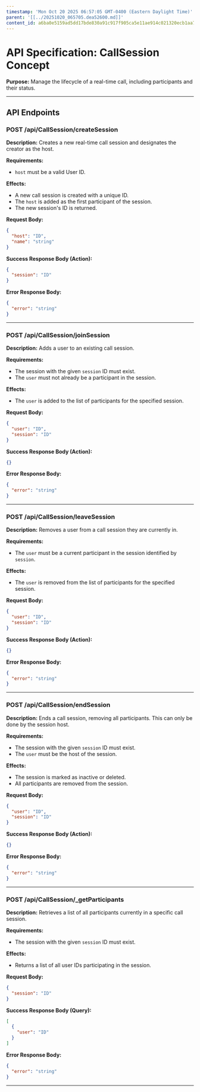 ```yaml
---
timestamp: 'Mon Oct 20 2025 06:57:05 GMT-0400 (Eastern Daylight Time)'
parent: '[[../20251020_065705.dea52600.md]]'
content_id: a6ba0e5159ad5dd17bde830a91c917f905ca5e11ae914c021320ecb1aa7e8b20
---
```


# API Specification: CallSession Concept

**Purpose:** Manage the lifecycle of a real-time call, including participants and their status.

***

## API Endpoints

### POST /api/CallSession/createSession

**Description:** Creates a new real-time call session and designates the creator as the host.

**Requirements:**

* `host` must be a valid User ID.

**Effects:**

* A new call session is created with a unique ID.
* The `host` is added as the first participant of the session.
* The new session's ID is returned.

**Request Body:**

```json
{
  "host": "ID",
  "name": "string"
}
```

**Success Response Body (Action):**

```json
{
  "session": "ID"
}
```

**Error Response Body:**

```json
{
  "error": "string"
}
```

***

### POST /api/CallSession/joinSession

**Description:** Adds a user to an existing call session.

**Requirements:**

* The session with the given `session` ID must exist.
* The `user` must not already be a participant in the session.

**Effects:**

* The `user` is added to the list of participants for the specified session.

**Request Body:**

```json
{
  "user": "ID",
  "session": "ID"
}
```

**Success Response Body (Action):**

```json
{}
```

**Error Response Body:**

```json
{
  "error": "string"
}
```

***

### POST /api/CallSession/leaveSession

**Description:** Removes a user from a call session they are currently in.

**Requirements:**

* The `user` must be a current participant in the session identified by `session`.

**Effects:**

* The `user` is removed from the list of participants for the specified session.

**Request Body:**

```json
{
  "user": "ID",
  "session": "ID"
}
```

**Success Response Body (Action):**

```json
{}
```

**Error Response Body:**

```json
{
  "error": "string"
}
```

***

### POST /api/CallSession/endSession

**Description:** Ends a call session, removing all participants. This can only be done by the session host.

**Requirements:**

* The session with the given `session` ID must exist.
* The `user` must be the host of the session.

**Effects:**

* The session is marked as inactive or deleted.
* All participants are removed from the session.

**Request Body:**

```json
{
  "user": "ID",
  "session": "ID"
}
```

**Success Response Body (Action):**

```json
{}
```

**Error Response Body:**

```json
{
  "error": "string"
}
```

***

### POST /api/CallSession/\_getParticipants

**Description:** Retrieves a list of all participants currently in a specific call session.

**Requirements:**

* The session with the given `session` ID must exist.

**Effects:**

* Returns a list of all user IDs participating in the session.

**Request Body:**

```json
{
  "session": "ID"
}
```

**Success Response Body (Query):**

```json
[
  {
    "user": "ID"
  }
]
```

**Error Response Body:**

```json
{
  "error": "string"
}
```

***
